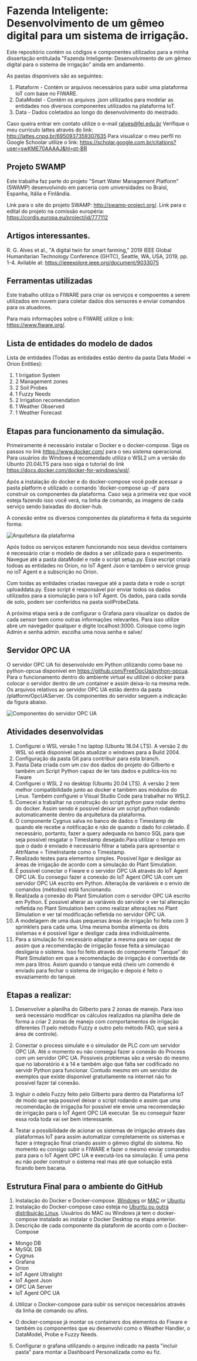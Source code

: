 # Fazenda Inteligente: Desenvolvimento de um gêmeo digital para um sistema de irrigação.

Este repositório contém os códigos e componentes utilizados para a minha dissertação entitulada "Fazenda Inteligente: Desenvolvimento de um gêmeo digital para o sistema de irrigação" ainda em andamento.

As pastas disponíveis são as seguintes:

1. Plataform - Contém or arquivos necessários para subir uma plataforma IoT com base no FIWARE.
2. DataModel - Contém os arquivos .json utilizados para modelar as entidades nos diversos componentes utilizados na plataforma IoT. 
3. Data - Dados coletados ao longo do desenvolvimento do mestrado. 

Caso queira entrar em contato utilize o e-mail ralves@fei.edu.br
Verifique o meu curriculo lattes através do link: http://lattes.cnpq.br/6950937359307635
Para visualizar o meu perfil no Google Schoolar utilize o link: https://scholar.google.com.br/citations?user=swKME70AAAAJ&hl=pt-BR

## Projeto SWAMP

Este trabalha faz parte do projeto "Smart Water Management Platform" (SWAMP) desenvolvindo em parceria com universidades no Braisl, Espanha, Itália e Finlândia. 

Link para o site do projeto SWAMP: http://swamp-project.org/.
Link para o edital do projeto na comissão européria: https://cordis.europa.eu/project/id/777112

## Artigos interessantes. 

R. G. Alves et al., "A digital twin for smart farming," 2019 IEEE Global Humanitarian Technology Conference (GHTC), Seattle, WA, USA, 2019, pp. 1-4. Avilable at: https://ieeexplore.ieee.org/document/9033075

## Ferramentas utilizadas

Este trabalho utiliza o FIWARE para criar os serviços e compoentes a serem utilizados em nuvem para coletar dados dos sensores e enviar comandos para os atuadores. 

Para mais informações sobre o FIWARE utilize o link: https://www.fiware.org/.

## Lista de entidades do modelo de dados

Lista de entidades (Todas as entidades estão dentro da pasta Data Model -> Orion Entities):
1. 1 Irrigation System
2. 2 Management zones 
3. 2 Soil Probes
4. 1 Fuzzy Needs
5. 2 Irrigation recomendation
6. 1 Weather Observed
7. 1 Weather Forecast

## Etapas para funcionamento da simulação. 

Primeiramente é necessário instalar o Docker e o docker-compose. Siga os passos no link https://www.docker.com/ para o seu sistema operacional. Para usuários do Windows é recomendado utiliza o WSL2 um a versão do Ubunto 20.04LTS para isso siga o tutorial do link https://docs.docker.com/docker-for-windows/wsl/.

Após a instalação do docker e do docker-compose você pode acessar a pasta platform e utilizado o comando 'docker-compose up -d' para construir os componentes da plataforma. Caso seja a primeira vez que você esteja fazendo isso você verá, na linha de comando, as imagens de cada serviço sendo baixadas do docker-hub. 

A conexão entre os diversos componentes da plataforma é feita da seguinte forma:

![Arquitetura da plataforma](https://github.com/rafaelalvesitm/dtsmartfarming/blob/master/pictures/platform.png)

Após todos os serviços estarem funcionando nos seus devidos containers é necessário criar o modelo de dados a ser utilizado para o experimento. Navegue até a pasta dataModel e rode o script setup.py. Esse escript criará todoas as entidades no Orion, no IoT Agent Json e também o service group no ioT Agent e a subscrição no Orion. 

Com toidas as entidades criadas navegue até a pasta data e rode o script uploaddata.py. Esse script é responsável por enviar todos os dados utilizados para a siomulação para o IoT Agent. Os dados, para cada sonda de solo, podem ser conferidos na pasta soilProbeData.

A próxima etapa será a de configurar o Grafana para visualizar os dados de cada sensor bem como outras informações relevantes. Para isso utilize abre um navegador qualquer e digite localhost:3000. Coloque como login Admin e senha admin. escolha uma nova senha e salve/ 

## Servidor OPC UA

O servidor OPC UA foi desenvolvido em Python utilizando como base no python-opcua disponível em https://github.com/FreeOpcUa/python-opcua. Para o funcionamento dentro do ambiente virtual eu utilizei o docker para colocar o servidor dentro de um container e assim deixa-lo na mesma rede. Os arquivos relativos ao servidor OPC UA estão dentro da pasta /platform/OpcUAServer. Os componentes do servidor seguem a indicação da figura abaixo.  

![Componentes do servidor OPC UA](https://github.com/rafaelalvesitm/dtsmartfarming/blob/master/pictures/serverItens.png)


## Atividades desenvolvidas
1. Configurei o WSL versão 1 no laptop (Ubuntu 18.04 LTS). A versão 2 do WSL só está disponível após atualizar o windows para a Build 2004. 
2. Configuração da pasta Git para contribuir para esta branch. 
3. Pasta Data criada com um csv dos dados do projeto do Gilberto e também um Script Python capaz de ler tais dados e publica-los no Fiware
4. Configurei o WSL 2 no desktop (Ubuntu 20.04 LTS). A versão 2 tem melhor compatibilidade junto ao docker e também aos módulos do Linux. Também configurei o Visual Studio Code para trabalhar no WSL2. 
5. Comecei a trabalhar na construção do script python para rodar dentro do docker. Assim sendo é possivel deixar um script python rodando automaticamente dentro da arquitetura da plataforma. 
6. O componente Cygnus salva no banco de dados o Timestamp de quando ele recebe a notificação e não de quando o dado foi coletado. É necessário, portanto, fazer a query adequada no banco SQL para que seja possível resgatar o Timestamp desejado.Para utilizar o tempo em que o dado é enviado é necessário filtrar a tabela para apresentar o AttrName = TimeInstante como o Timestamp.
7. Realizado testes para elementos simples. Possivel ligar e desligar as áreas de irrigação de acordo com a simulação do Plant Simulation. 
8. É possivel conectar o Fiware e o servidor OPC UA através do IoT Agent OPC UA. Eu consegui fazer a conexão do IoT Agent OPC UA com um servidor OPC UA escrito em Python. Alteraçõa de variáveis e o envio de comandos (métodos) está funcionando. 
9. Realizada a conexão do Plant Simulation com o servidor OPC UA escrito em Python. É possivel alterar as variáveis do servidor e ver tal alteração refletida no Plant Simulation bem como realizar alterações no Plant SImulation e ver tal modificação refletida no servidor OPC UA. 
10. A modelagem de uma duas pequenas áreas de irrigação foi feita com 3 sprinklers para cada uma. Uma mesma bomba alimenta os dois sistemas e é possivel ligar e desligar cada área individualmente. 
11. Para a simulação foi necessário adaptar a mesma para ser capaz de assim que a recomendação de irrigação fosse feita a simulaçao desligaria o sistema. Isso foi feito através do compomente "Tanque" do Plant Simulation em que a recomendação de irrigação é convertida de mm para litros. Asism quando o tanque está cheio um comendo é enviado para fechar o sistema de irrigação e depois é feito o esvaziamento do tanque. 


## Etapas a realizar:

1. Desenvolver a planilha do Gilberto para 2 zonas de manejo. Para isso será necessário modificar os cálculos realizados na planilha dele de forma a criar 2 zonas de manejo com comportamentos de irrigação diferentes (1 pelo método Fuzzy e outro pelo método FAO, que será a área de controle). 

2. Conectar o process simulate e o simulador de PLC com um servidor OPC UA. Até o momento eu não consegui fazer a conexão do Process com um servidor OPC UA. Possiveis problemas são a versão do mesmo que no laboratório é a 14 e também algo que falta ser codificado no servidr Python para funcionar. Contudo mesmo em um servidor de exemplos que existe disponível gratuitamente na internet não foi possível fazer tal conexão. 

3. Ingluir o odelo Fuzzy feito pelo Gilberto para dentro da Plataforma IoT de modo que seja possivel deixar o script rodando e assim que uma recomendação de irrigaçõa for possível ele envie uma recomendação de irrigação para o IoT Agent OPC UA executar. Se eu conseguir fazer essa roda toda vai ser bem interessante. 

4. Testar a possibilidade de acionar os sistemas de irrigação através das plataformas IoT para assim automatizar completamente os sistemas e fazer a integração final criando assim o gêmeo digital do sistema. No momento eu consigo subir o FIWARE e fazer o mesmo enviar comandos para para o IoT Agent OPC UA e executá-los na simulação. É uma pena eu não poder construir o sistema real mas até que soluação está ficando bem bacana. 

## Estrutura Final para o ambiente do GitHub

1. Instalação do Docker e Docker-compose. [Windows](https://docs.docker.com/docker-for-windows/install/) or [MAC](https://docs.docker.com/docker-for-mac/install/) or [Ubuntu](https://docs.docker.com/engine/install/ubuntu/)
2. Instalação do Docker-compose caso esteja no [Ubuntu ou outra distribuição Linux](https://docs.docker.com/compose/install/). Usuários do MAC ou Windows já tem o docker-compose instalado ao instalar o Docker Desktop na etapa anterior.
3. Descrição de cada componente da plataform de acordo com o Docker-Compose
+ Mongo DB
+ MySQL DB
+ Cygnus
+ Grafana
+ Orion
+ IoT Agent Ultralight
+ IoT Agent Json
+ OPC UA Server
+ IoT Agent OPC UA
4. Utilizar o Docker-compose para subir os serviços necessários através da linha de comando ou afins.
+ O docker-compose já montar os containers dos elementos do Fiware e também os componentes que eu desenvolvi como o Weather Handler, o DataModel, Probe e Fuzzy Needs.
5. Configurar o grafana utilizando o arquivo indicado na pasta "incluir pasta" para montar a Dashboard Personalizada como eu fiz. 

